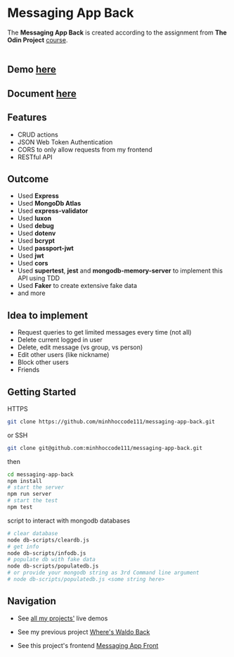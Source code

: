 # Messaging App Back

The **Messaging App Back** is created according to the assignment from **The Odin Project** [course](https://www.theodinproject.com/lessons/nodejs-messaging-app).
<br>
<br>

<!-- ## Screenshot

![Members Only Screenshot](/public/images/members-only-screenshot.png)

![Members Only Bcrypt Screenshot](/public/images/members-only-screenshot-password.png) -->

## **Demo** [here](https://messagingapptop.vercel.app/)

## **Document** [here](/notes.md)

## **Features**

- CRUD actions
- JSON Web Token Authentication
- CORS to only allow requests from my frontend
- RESTful API
<!-- - Using TDD, fully tested every cases -->

## **Outcome**

- Used **Express**
- Used **MongoDb Atlas**
- Used **express-validator**
- Used **luxon**
- Used **debug**
- Used **dotenv**
- Used **bcrypt**
- Used **passport-jwt**
- Used **jwt**
- Used **cors**
- Used **supertest**, **jest** and **mongodb-memory-server** to implement this API using TDD
- Used **Faker** to create extensive fake data
- and more

## **Idea to implement**

- Request queries to get limited messages every time (not all)
- Delete current logged in user
- Delete, edit message (vs group, vs person)
- Edit other users (like nickname)
- Block other users
- Friends

## **Getting Started**

HTTPS

```bash
git clone https://github.com/minhhoccode111/messaging-app-back.git
```

or SSH

```bash
git clone git@github.com:minhhoccode111/messaging-app-back.git
```

then

```bash
cd messaging-app-back
npm install
# start the server
npm run server
# start the test
npm test
```

script to interact with mongodb databases

```bash
# clear database
node db-scripts/cleardb.js
# get info
node db-scripts/infodb.js
# populate db with fake data
node db-scripts/populatedb.js
# or provide your mongodb string as 3rd Command line argument
# node db-scripts/populatedb.js <some string here>
```

## **Navigation**

- See [all my projects'](https://github.com/minhhoccode111/all-projects-live-demos) live demos

- See my previous project [Where's Waldo Back](https://github.com/minhhoccode111/wheres-waldo-back)

- See this project's frontend [Messaging App Front](https://github.com/minhhoccode111/messaging-app-front)

<!-- * See my next project []() -->
